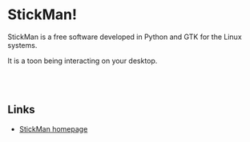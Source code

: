 StickMan!
=================

StickMan is a free software developed in Python and GTK for the Linux systems.

It is a toon being interacting on your desktop.

<br><br>
## Links
* [StickMan homepage](https://andy-thor.github.io/StickMan)

